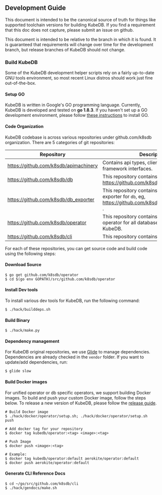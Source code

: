 ## Development Guide
This document is intended to be the canonical source of truth for things like supported toolchain versions for building KubeDB.
If you find a requirement that this doc does not capture, please submit an issue on github.

This document is intended to be relative to the branch in which it is found. It is guaranteed that requirements will change over time
for the development branch, but release branches of KubeDB should not change.

### Build KubeDB
Some of the KubeDB development helper scripts rely on a fairly up-to-date GNU tools environment, so most recent Linux distros should
work just fine out-of-the-box.

#### Setup GO
KubeDB is written in Google's GO programming language. Currently, KubeDB is developed and tested on **go 1.8.3**. If you haven't set up a GO
development environment, please follow [these instructions](https://golang.org/doc/code.html) to install GO.

#### Code Organization
KubeDB codebase is across various repositories under github.com/k8sdb organization. There are 5 categories of git repositories:

| Repository                            | Description                                                                                             |
|---------------------------------------|---------------------------------------------------------------------------------------------------------|
| https://github.com/k8sdb/apimachinery | Contains api types, clientset and KubeDB framework interfaces.                                          |
| https://github.com/k8sdb/db           | This repository contains operator for `db`, eg, https://github.com/k8sdb/postgres                       |
| https://github.com/k8sdb/db_exporter  | This repository contains Prometheus exporter for `db`, eg, https://github.com/k8sdb/postgres_exporter . |
| https://github.com/k8sdb/operator     | This repository contains the combined operator for all databases supported by KubeDB.                   |
| https://github.com/k8sdb/cli          | This repository contains CLI for KubeDB.                                                                |

For each of these repositories, you can get source code and build code using the following steps:

#### Download Source

```console
$ go get github.com/k8sdb/operator
$ cd $(go env GOPATH)/src/github.com/k8sdb/operator
```

#### Install Dev tools
To install various dev tools for KubeDB, run the following command:
```console
$ ./hack/builddeps.sh
```

#### Build Binary
```
$ ./hack/make.py
```

#### Dependency management
For KubeDB original repositories, we use [Glide](https://github.com/Masterminds/glide) to manage dependencies. Dependencies are already checked in the `vendor` folder. If you want to update/add dependencies, run:
```console
$ glide slow
```

#### Build Docker images
For unified operator or db specific operators, we support building Docker images. To build and push your custom Docker image, follow the steps below. To release a new version of KubeDB, please follow the [release guide](/docs/developer-guide/release.md).

```console
# Build Docker image
$ ./hack/docker/operator/setup.sh; ./hack/docker/operator/setup.sh push

# Add docker tag for your repository
$ docker tag kubedb/operator:<tag> <image>:<tag>

# Push Image
$ docker push <image>:<tag>

# Example:
$ docker tag kubedb/operator:default aerokite/operator:default
$ docker push aerokite/operator:default
```

#### Generate CLI Reference Docs
```console
$ cd ~/go/src/github.com/k8sdb/cli
$ ./hack/gendocs/make.sh 
```
